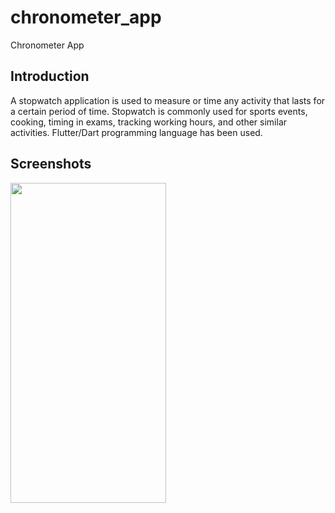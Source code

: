 # chronometer_app

Chronometer App

## Introduction

A stopwatch application is used to measure or time any activity that lasts for a certain period of time. Stopwatch is commonly used for sports events, cooking, timing in exams, tracking working hours, and other similar activities. Flutter/Dart programming language has been used.


## Screenshots
<img src="https://user-images.githubusercontent.com/47759665/229597351-4034fba0-5788-4f4e-ac45-1a6947a6a162.png" width="249" height="512">


